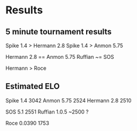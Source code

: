 # Results

## 5 minute tournament results

Spike 1.4 > Hermann 2.8
Spike 1.4 > Anmon 5.75

Hermann 2.8 == Anmon 5.75
Ruffian ~= SOS

Hermann > Roce

## Estimated ELO 

Spike 1.4       3042
Anmon 5.75      2524
Hermann 2.8     2510

SOS 5.1         2551
Ruffian 1.0.5   ~2500 ?

Roce 0.0390     1753
